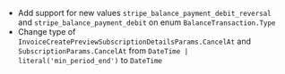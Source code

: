 * Add support for new values `stripe_balance_payment_debit_reversal` and `stripe_balance_payment_debit` on enum `BalanceTransaction.Type`
* Change type of `InvoiceCreatePreviewSubscriptionDetailsParams.CancelAt` and `SubscriptionParams.CancelAt` from `DateTime | literal('min_period_end')` to `DateTime`